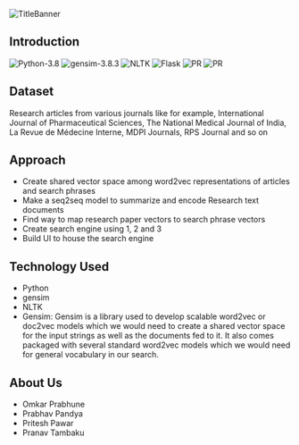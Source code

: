 ![TitleBanner](https://github.com/OverPoweredDev/Pharma_NLPSearch/blob/master/images/EDI_banner3.png)

## Introduction

![Python-3.8](https://img.shields.io/badge/Python-3.8-green?style=for-the-badge)
![gensim-3.8.3](https://img.shields.io/badge/gensim-3.8.3-blue?style=for-the-badge)
![NLTK](https://img.shields.io/badge/NLTK-3.5-purple?style=for-the-badge)
![Flask](https://img.shields.io/badge/Flask-1.1.5-lightblue?style=for-the-badge)
![PR](https://img.shields.io/badge/PRs-welcome-red?style=for-the-badge)
![PR](https://img.shields.io/badge/%20-Open%20Source-blueviolet?style=for-the-badge)


## Dataset

Research articles from various journals like for example, International Journal of Pharmaceutical Sciences, The National Medical Journal of India, La Revue de Médecine Interne, MDPI Journals, RPS Journal and so on

## Approach

- Create shared vector space among word2vec representations of articles and search phrases
- Make a seq2seq model to summarize and encode Research text documents
- Find way to map research paper vectors to search phrase vectors
- Create search engine using 1, 2 and 3
- Build UI to house the search engine

## Technology Used

- Python
- gensim
- NLTK
- Gensim: Gensim is a library used to develop scalable word2vec or doc2vec models which we would need to create a shared vector space for the input strings as well as the documents fed to it. It also comes packaged with several standard word2vec models which we would need for general vocabulary in our search.


## About Us

- Omkar Prabhune
- Prabhav Pandya
- Pritesh Pawar
- Pranav Tambaku
